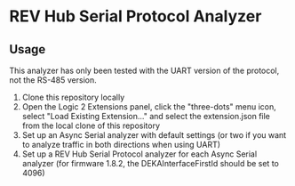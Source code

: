 # REV Hub Serial Protocol Analyzer
  
## Usage
This analyzer has only been tested with the UART version of the protocol, not the RS-485 version.

1. Clone this repository locally
2. Open the Logic 2 Extensions panel, click the "three-dots" menu icon, select "Load Existing Extension..." and select
   the extension.json file from the local clone of this repository
3. Set up an Async Serial analyzer with default settings (or two if you want to analyze traffic in both directions when using UART)
4. Set up a REV Hub Serial Protocol analyzer for each Async Serial analyzer (for firmware 1.8.2, the DEKAInterfaceFirstId should be set to 4096)
